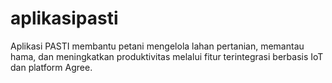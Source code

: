 # aplikasipasti
Aplikasi PASTI membantu petani mengelola lahan pertanian, memantau hama, dan meningkatkan produktivitas melalui fitur terintegrasi berbasis IoT dan platform Agree.
